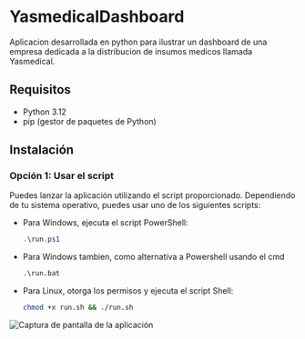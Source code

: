 # YasmedicalDashboard

Aplicacion desarrollada en python para ilustrar un dashboard de una empresa dedicada a la distribucion de insumos medicos llamada Yasmedical.

## Requisitos

- Python 3.12
- pip (gestor de paquetes de Python)

## Instalación

### Opción 1: Usar el script

Puedes lanzar la aplicación utilizando el script proporcionado. Dependiendo de tu sistema operativo, puedes usar uno de los siguientes scripts:

- Para Windows, ejecuta el script PowerShell:
  ```powershell
  .\run.ps1

- Para Windows tambien, como alternativa a Powershell usando el cmd
  ```cmd
  .\run.bat
  
- Para Linux, otorga los permisos y ejecuta el script Shell:
  ```bash
  chmod +x run.sh && ./run.sh

![Captura de pantalla de la aplicación](image.png)
